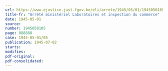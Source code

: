 ```yaml
---
url: https://www.ejustice.just.fgov.be/eli/arrete/1945/05/01/1945050105/justel
title-fr: "Arrêté ministériel Laboratoires et inspection du commerce"
date: 1945-05-01
source:
number: 1945050105
page: 888888
case: 1945-05-01/05
publication: 1945-07-02
starts:
modifies:
pdf-original:
pdf-consolidated:
---
```



